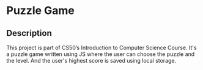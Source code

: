 # Puzzle Game

## Description
This project is part of CS50’s Introduction to Computer Science Course. It's a puzzle game written using JS where the user can choose the puzzle and the level. And the user's highest score is saved using local storage.

